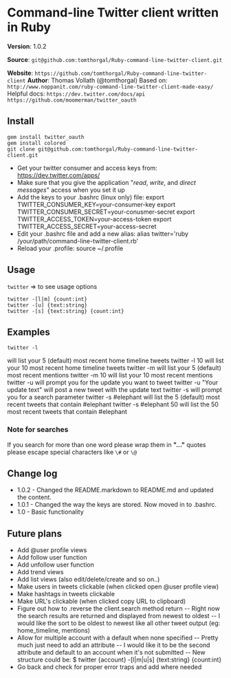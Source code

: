 # Command-line Twitter client written in Ruby

**Version**: 1.0.2

**Source**: `git@github.com:tomthorgal/Ruby-command-line-twitter-client.git`

**Website**: `https://github.com/tomthorgal/Ruby-command-line-twitter-client`
**Author**: Thomas Vollath (@tomthorgal)
Based on: `http://www.noppanit.com/ruby-command-line-twitter-client-made-easy/`
Helpful docs: `https://dev.twitter.com/docs/api`
              `https://github.com/moomerman/twitter_oauth`

## Install
    gem install twitter_oauth
    gem install colored
    git clone git@github.com:tomthorgal/Ruby-command-line-twitter-client.git
* Get your twitter consumer and access keys from: https://dev.twitter.com/apps/
* Make sure that you give the application "*read*, *write*, and *direct messages*" access when you set it up
* Add the keys to your .bashrc (linux only) file:
    export TWITTER_CONSUMER_KEY=your-consumer-key
    export TWITTER_CONSUMER_SECRET=your-conusmer-secret
    export TWITTER_ACCESS_TOKEN=your-access-token
    export TWITTER_ACCESS_SECRET=your-access-secret
* Edit your .bashrc file and add a new alias:
    alias twitter='ruby /your/path/command-line-twitter-client.rb'
* Reload your .profile:
    source ~/.profile

## Usage
`twitter` => to see usage options

    twitter -[l|m] {count:int}
    twitter -[u] {text:string}
    twitter -[s] {text:string} {count:int}

## Examples
    twitter -l
  will list your 5 (default) most recent home timeline tweets
    twitter -l 10
  will list your 10 most recent home timeline tweets
    twitter -m
  will list your 5 (default) most recent mentions
    twitter -m 10
  will list your 10 most recent mentions
    twitter -u
  will prompt you for the update you want to tweet
    twitter -u "Your update text"
  will post a new tweet with the update text
    twitter -s
  will prompt you for a search parameter
    twitter -s \#elephant
  will list the 5 (default) most recent tweets that contain #elephant
    twitter -s \#elephant 50
  will list the 50 most recent tweets that contain #elephant
### Note for searches
  If you search for more than one word please wrap them in **"..."** quotes
  please escape special characters like `\#` or `\@`

## Change log
* 1.0.2 - Changed the README.markdown to README.md and updated the content.
* 1.0.1 - Changed the way the keys are stored. Now moved in to .bashrc.
* 1.0 - Basic functionality

## Future plans
 - Add @user profile views
 - Add follow user function
 - Add unfollow user function
 - Add trend views
 - Add list views (also edit/delete/create and so on..)
 - Make users in tweets clickable (when clicked open @user profile view)
 - Make hashtags in tweets clickable
 - Make URL's clickable (when clicked copy URL to clipboard)
 - Figure out how to .reverse the client.search method return
   -- Right now the search results are returned and displayed from newest to oldest
   -- I would like the sort to be oldest to newest like all other tweet output (eg: home_timeline, mentions)
 - Allow for multiple account with a default when none specified
   -- Pretty much just need to add an attribute
   -- I would like it to be the second attribute and default to an account when it's not submitted
   -- New structure could be: $ twitter {account} -[l|m|u|s] {text:string} {count:int}
 - Go back and check for proper error traps and add where needed

